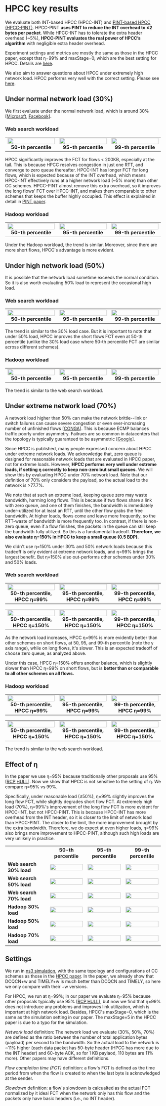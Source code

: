 # HPCC key results

We evaluate both INT-based HPCC (HPCC-INT) and [PINT-based HPCC (HPCC-PINT)](https://liyuliang001.github.io/publications/pint.pdf). HPCC-PINT **uses PINT to reduce the INT overhead to ≤2 bytes per packet**. While HPCC-INT has to tolerate the extra header overhead (~5%), **HPCC-PINT evaluates the real power of HPCC’s algorithm** with negligible extra header overhead.

Experiment settings and metrics are mostly the same as those in the HPCC paper, except that η=99% and maxStage=0, which are the best setting for HPCC. Details are [here](#settings).

We also aim to answer questions about HPCC under extremely high network load. HPCC performs very well with the correct setting. Please see [here](#under-extreme-network-load-70).

## Under normal network load (30%)
We first evaluate under the normal network load, which is around 30% [[Microsoft](https://conferences.sigcomm.org/sigcomm/2017/files/program-kbnets/keynote-2.pdf), [Facebook](https://conferences.sigcomm.org/sigcomm/2015/pdf/papers/p123.pdf)].

### Web search workload
<table>
    <tr>
      <td align="center"><img src="figs/fct_wb30_50pct.png" width="100%"> <b>50-th percentile</b></td>
      <td align="center"><img src="figs/fct_wb30_95pct.png" width="100%"> <b>95-th percentile</b></td>
      <td align="center"><img src="figs/fct_wb30_99pct.png" width="100%"> <b>99-th percentile</b></td>
    </tr>
</table>

HPCC significantly improves the FCT for flows < 200KB, especially at the tail. This is because HPCC resolves congestion in just one RTT, and converge to zero queue thereafter. HPCC-INT has longer FCT for long flows, which is expected because of the INT overhead, which means HPCC-INT effectively runs at a higher network load (~5% more) than other CC schemes. HPCC-PINT almost remove this extra overhead, so it improves the long flows' FCT over HPCC-INT, and makes them comparable to other schemes that keeps the buffer highly occupied. This effect is explained in detail in [PINT paper](https://liyuliang001.github.io/publications/pint.pdf).

### Hadoop workload
<table>
    <tr>
      <td align="center"><img src="figs/fct_fb30_50pct.png" width="100%"> <b>50-th percentile</b></td>
      <td align="center"><img src="figs/fct_fb30_95pct.png" width="100%"> <b>95-th percentile</b></td>
      <td align="center"><img src="figs/fct_fb30_99pct.png" width="100%"> <b>99-th percentile</b></td>
    </tr>
</table>


Under the Hadoop workload, the trend is similar. Moreover, since there are more short flows, HPCC's advantage is more evident.

## Under high network load (50%)
It is possible that the network load sometime exceeds the normal condition. So it is also worth evaluating 50% load to represent the occasional high load.

### Web search workload
<table>
    <tr>
      <td align="center"><img src="figs/fct_wb50_50pct.png" width="100%"> <b>50-th percentile</b></td>
      <td align="center"><img src="figs/fct_wb50_95pct.png" width="100%"> <b>95-th percentile</b></td>
      <td align="center"><img src="figs/fct_wb50_99pct.png" width="100%"> <b>99-th percentile</b></td>
    </tr>
</table>

The trend is similar to the 30% load case. But it is important to note that under 50% load, HPCC improves the short flows FCT even at 50-th percentile (unlike the 30% load case where 50-th percentile FCT are similar across different schemes).

### Hadoop workload
<table>
    <tr>
      <td align="center"><img src="figs/fct_fb50_50pct.png" width="100%"> <b>50-th percentile</b></td>
      <td align="center"><img src="figs/fct_fb50_95pct.png" width="100%"> <b>95-th percentile</b></td>
      <td align="center"><img src="figs/fct_fb50_99pct.png" width="100%"> <b>99-th percentile</b></td>
    </tr>
</table>

The trend is similar to the web search workload.

## Under extreme network load (70%)
A network load higher than 50% can make the network brittle--link or switch failures can cause severe congestion or even ever-increasing number of unfinished flows [[CONGA](https://people.csail.mit.edu/alizadeh/papers/conga-sigcomm14.pdf)]. This is because ECMP balances traffic poorly under asymmetry. Failrues are so common in datacenters that the topology is typically guaranteed to be asymmetric [[Google](http://www.sysnet.ucsd.edu/sysnet/miscpapers/wcmp-eurosys-final.pdf)].

Since HPCC is published, many people expressed concern about HPCC under extreme network loads. We acknowledge that, zero queue is designed for reasonable network loads that are evaluated in HPCC paper, not for extreme loads. However, **HPCC performs very well under extreme loads, if setting η correctly to keep non-zero but small queues.** We will show this by evaluating HPCC under 70% network load. Note that our definition of 70% only considers the payload, so the actual load to the network is >77.7%.

We note that at such an extreme load, keeping queue zero may waste bandwidth, harming long flows. This is because if two flows share a link with zero queue, and one of them finishes, the bandwidth is immediately under-utilized for at least an RTT, until the other flow grabs the free bandwidth. At higher loads, flows come and leave more frequently, so the RTT-waste of bandwidth is more frequently too. In contrast, if there is non-zero queue, even if a flow finishes, the packets in the queue can still keep the bandwidth fully utilized. So this is a fundamental tradeoff.  **Therefore, we also evaluate η=150% in HPCC to keep a small queue (0.5 BDP).** 

We didn't use η=150% under 30% and 50% network loads because this tradeoff is only evident at extreme network loads, and η=99% brings the largest benefit. But η=150% also out-performs other schemes under 30% and 50% loads.

### Web search workload
<table>
    <tr>
      <td align="center"><img src="figs/fct_wb70_50pct.png" width="100%"> <b>50-th percentile, HPCC η=99%</b></td>
      <td align="center"><img src="figs/fct_wb70_95pct.png" width="100%"> <b>95-th percentile, HPCC η=99%</b></td>
      <td align="center"><img src="figs/fct_wb70_99pct.png" width="100%"> <b>99-th percentile, HPCC η=99%</b></td>
    </tr>
</table>

<table>
    <tr>
      <td align="center"><img src="figs/fct_wb70_utgt150_50pct.png" width="100%"> <b>50-th percentile, HPCC η=150%</b></td>
      <td align="center"><img src="figs/fct_wb70_utgt150_95pct.png" width="100%"> <b>95-th percentile, HPCC η=150%</b></td>
      <td align="center"><img src="figs/fct_wb70_utgt150_99pct.png" width="100%"> <b>99-th percentile, HPCC η=150%</b></td>
    </tr>
</table>

As the network load increases, HPCC η=99% is more evidently better than other schemes on short flows, at 50, 95, and 99-th percentile (note the y axis range), while on long flows, it's slower. This is an expected tradeoff of choose zero queue, as analyzed above.

Under this case, HPCC η=150% offers another balance, which is slightly slower than HPCC η=99% on short flows, but is **better than or comparable to all other schemes on all flows.** 


### Hadoop workload
<table>
    <tr>
      <td align="center"><img src="figs/fct_fb70_50pct.png" width="100%"> <b>50-th percentile, HPCC η=99%</b></td>
      <td align="center"><img src="figs/fct_fb70_95pct.png" width="100%"> <b>95-th percentile, HPCC η=99%</b></td>
      <td align="center"><img src="figs/fct_fb70_99pct.png" width="100%"> <b>99-th percentile, HPCC η=99%</b></td>
    </tr>
</table>

<table>
    <tr>
      <td align="center"><img src="figs/fct_fb70_utgt150_50pct.png" width="100%"> <b>50-th percentile, HPCC η=150%</b></td>
      <td align="center"><img src="figs/fct_fb70_utgt150_95pct.png" width="100%"> <b>95-th percentile, HPCC η=150%</b></td>
      <td align="center"><img src="figs/fct_fb70_utgt150_99pct.png" width="100%"> <b>99-th percentile, HPCC η=150%</b></td>
    </tr>
</table>

The trend is similar to the web search workload.

## Effect of η
In the paper we use η=95% because traditionally other proposals use 95% [[RCP](http://yuba.stanford.edu/~nanditad/thesis-NanditaD.pdf),[HULL](https://www.usenix.org/system/files/conference/nsdi12/nsdi12-final187.pdf)]. Now we show that HPCC is not sensitive to the setting of η. We compare η=95% vs 99%.

Specifically, under reasonable load (≤50%), η=99% slightly improves the long flow FCT, while slightly degrades short flow FCT. At extremely high load (70%), η=99%'s improvement of the long flow FCT is more evident for HPCC-INT, but not HPCC-PINT. This is because HPCC-INT has more overhead from the INT header, so it is closer to the limit of network load than HPCC-PINT. The closer to the limit, the more improvement brought by the extra bandwidth. Therefore, we do expect at even higher loads, η=99% also brings more improvement to HPCC-PINT, although such high loads are very unlikely in practice.

<table>
    <tr>
        <td></td>
        <td align="center"><b>50-th percentile</b></td>
        <td align="center"><b>95-th percentile</b></td>
        <td align="center"><b>99-th percentile</b></td>
    </tr>
    <tr>
        <td><b>Web search 30% load</b></td>
        <td align="center"><img src="figs/fct_wb30_diffUtgt_50pct.png" width="100%"> </td>
        <td align="center"><img src="figs/fct_wb30_diffUtgt_95pct.png" width="100%"> </td>
        <td align="center"><img src="figs/fct_wb30_diffUtgt_99pct.png" width="100%"> </td>
    </tr>
    <tr>
        <td><b>Web search 50% load</b></td>
        <td><img src="figs/fct_wb50_diffUtgt_50pct.png" width="100%"></td>
        <td><img src="figs/fct_wb50_diffUtgt_95pct.png" width="100%"></td>
        <td><img src="figs/fct_wb50_diffUtgt_99pct.png" width="100%"></td>
    </tr>
    <tr>
        <td><b>Web search 70% load</b></td>
        <td><img src="figs/fct_wb70_diffUtgt_50pct.png" width="100%"></td>
        <td><img src="figs/fct_wb70_diffUtgt_95pct.png" width="100%"></td>
        <td><img src="figs/fct_wb70_diffUtgt_99pct.png" width="100%"></td>
    </tr>
    <tr>
        <td><b>Hadoop 30% load</b></td>
        <td><img src="figs/fct_fb30_diffUtgt_50pct.png" width="100%"></td>
        <td><img src="figs/fct_fb30_diffUtgt_95pct.png" width="100%"></td>
        <td><img src="figs/fct_fb30_diffUtgt_99pct.png" width="100%"></td>
    </tr>
    <tr>
        <td><b>Hadoop 50% load</b></td>
        <td><img src="figs/fct_fb50_diffUtgt_50pct.png" width="100%"></td>
        <td><img src="figs/fct_fb50_diffUtgt_95pct.png" width="100%"></td>
        <td><img src="figs/fct_fb50_diffUtgt_99pct.png" width="100%"></td>
    </tr>
    <tr>
        <td><b>Hadoop 70% load</b></td>
        <td><img src="figs/fct_fb70_diffUtgt_50pct.png" width="100%"></td>
        <td><img src="figs/fct_fb70_diffUtgt_95pct.png" width="100%"></td>
        <td><img src="figs/fct_fb70_diffUtgt_99pct.png" width="100%"></td>
    </tr>
</table>

## Settings
We run in [ns3 simulation](https://github.com/alibaba-edu/High-Precision-Congestion-Control), with the same topology and configurations of CC schemes as those in the [HPCC paper](https://liyuliang001.github.io/publications/hpcc.pdf). In the paper, we already show that DCQCN+w and TIMELY+w is much better than DCQCN and TIMELY, so here we only compare with their +w versions. 

For HPCC, we run at η=99%; in our paper we evaluate η=95% because other proposals typically use 95% [[RCP](http://yuba.stanford.edu/~nanditad/thesis-NanditaD.pdf),[HULL](https://www.usenix.org/system/files/conference/nsdi12/nsdi12-final187.pdf)], but now we find that η=99% does not introduce any problems and improves link utilization, which is important at high network load. Besides, HPCC's maxStage=0, which is the same as the simulation setting in our paper. The maxStage=5 in the HPCC paper is due to a typo for the simulation.

*Network load* definition: The network load we evaluate (30%, 50%, 70%) are defined as the ratio between the number of total application bytes (payload) per second to the bandwidth. So the actual load to the network is ~11% higher (each data packet has 50-byte header (HPCC has more due to the INT header) and 60-byte ACK, so for 1 KB paylaod, 110 bytes are 11% more). Other papers may have different definitions.

*Flow completion time (FCT)* definition: a flow's FCT is defined as the time period from when the flow is created to when the last byte is acknowledged at the sender.

*Slowdown* definition: a flow's slowdown is calcualted as the actual FCT normalized by it ideal FCT when the network only has this flow and the packets only have basic headers (i.e., no INT header).
